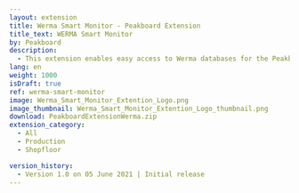 ```yaml
---
layout: extension
title: Werma Smart Monitor - Peakboard Extension
title_text: WERMA Smart Monitor
by: Peakboard
description: 
  - This extension enables easy access to Werma databases for the Peakboard designer.
lang: en
weight: 1000
isDraft: true
ref: werma-smart-monitor
image: Werma_Smart_Monitor_Extention_Logo.png
image_thumbnail: Werma_Smart_Monitor_Extention_Logo_thumbnail.png
download: PeakboardExtensionWerma.zip
extension_category:
  - All
  - Production
  - Shopfloor

version_history:
  - Version 1.0 on 05 June 2021 | Initial release
---
```

